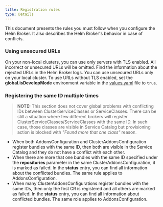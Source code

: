 ```yaml
---
title: Registration rules
type: Details
---
```


This document presents the rules you must follow when you configure the Helm Broker. It also describes the Helm Broker's behavior in case of conflicts.

### Using unsecured URLs

On your non-local clusters, you can use only servers with TLS enabled. All incorrect or unsecured URLs will be omitted. Find the information about the rejected URLs in the Helm Broker logs. You can use unsecured URLs only on your local cluster. To use URLs without TLS enabled, set the **global.isDevelopMode** environment variable in the [values.yaml](https://github.com/kyma-project/kyma/blob/master/resources/helm-broker/values.yaml) file to `true`.

### Registering the same ID multiple times

>**NOTE:** This section does not cover global problems with conflicting IDs between ClusterServiceClasses or ServiceClasses. There can be still a situation where few different brokers will register ClusterServiceClasses/ServiceClasses with the same ID. In such case, those classes are visible in Service Catalog but provisioning action is blocked with _"Found more that one class"_ reason.

* When both AddonsConfiguration and ClusterAddonsConfiguration register bundles with the same ID, then both are visible in the Service Catalog and they do not have a conflict with each other.
* When there are more that one bundles with the same ID specified under the **repositories** parameter in the same ClusterAddonsConfiguration, it is marked as failed. In the **status** entry, you can find all information about the conflicted bundles. The same rule applies to AddonsConfiguration.
* When many ClusterAddonsConfigurations register bundles with the same IDs, then only the first CR is registered and all others are marked as failed. In the **status** entry, you can find all information about conflicted bundles. The same role applies to AddonsConfiguration.  
